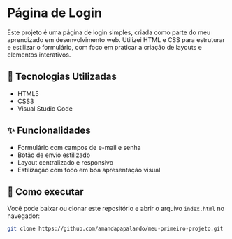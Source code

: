 # Página de Login

Este projeto é uma página de login simples, criada como parte do meu aprendizado em desenvolvimento web. Utilizei HTML e CSS para estruturar e estilizar o formulário, com foco em praticar a criação de layouts e elementos interativos.

## 🔧 Tecnologias Utilizadas

- HTML5  
- CSS3  
- Visual Studio Code

## ✨ Funcionalidades

- Formulário com campos de e-mail e senha
- Botão de envio estilizado
- Layout centralizado e responsivo
- Estilização com foco em boa apresentação visual

## 🚀 Como executar

Você pode baixar ou clonar este repositório e abrir o arquivo `index.html` no navegador:

```bash
git clone https://github.com/amandapapalardo/meu-primeiro-projeto.git

